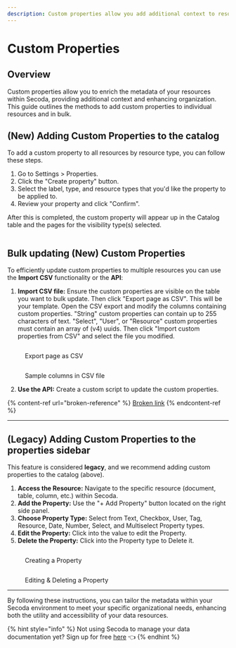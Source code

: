 ```yaml
---
description: Custom properties allow you add additional context to resources in Secoda.
---
```


# Custom Properties

## Overview

Custom properties allow you to enrich the metadata of your resources within Secoda, providing additional context and enhancing organization. This guide outlines the methods to add custom properties to individual resources and in bulk.

## (New) Adding Custom Properties to the catalog

To add a custom property to all resources by resource type, you can follow these steps.

1. Go to Settings > Properties.
2. Click the "Create property" button.
3. Select the label, type, and resource types that you'd like the property to be applied to.
4. Review your property and click "Confirm".

After this is completed, the custom property will appear up in the Catalog table and the pages for the visibility type(s) selected.

<figure><img src="https://secoda-public-media-assets.s3.amazonaws.com/2ed01729-ee98-45cf-91af-ff535b112638.gif" alt=""><figcaption></figcaption></figure>

## Bulk updating (New) Custom Properties

To efficiently update custom properties to multiple resources you can use the **Import CSV** functionality or the **API**:

1. **Import CSV file:** Ensure the custom properties are visible on the table you want to bulk update. Then click "Export page as CSV". This will be your template. Open the CSV export and modify the columns containing custom properties. "String" custom properties can contain up to 255 characters of text. "Select", "User", or "Resource" custom properties must contain an array of (v4) uuids. Then click "Import custom properties from CSV" and select the file you modified.

<figure><img src="https://secoda-public-media-assets.s3.amazonaws.com/fcb195ee-fdf4-4f2f-8b0d-7a96c8e9bb47.png" alt=""><figcaption><p>Export page as CSV</p></figcaption></figure>

<figure><img src="https://secoda-public-media-assets.s3.amazonaws.com/fbe8be70-1a30-4635-825c-ff45e44798c7.png" alt=""><figcaption><p>Sample columns in CSV file</p></figcaption></figure>

2. **Use the API:** Create a custom script to update the custom properties.

{% content-ref url="broken-reference" %}
[Broken link](broken-reference)
{% endcontent-ref %}

***

## (Legacy) Adding Custom Properties to the properties sidebar

This feature is considered **legacy**, and we recommend adding custom properties to the catalog (above).

1. **Access the Resource:** Navigate to the specific resource (document, table, column, etc.) within Secoda.
2. **Add the Property:** Use the "+ Add Property" button located on the right side panel.
3. **Choose Property Type:** Select from Text, Checkbox, User, Tag, Resource, Date, Number, Select, and Multiselect Property types.
4. **Edit the Property:** Click into the value to edit the Property.
5. **Delete the Property:** Click into the Property type to Delete it.

<figure><img src="https://secoda-public-media-assets.s3.amazonaws.com/f593e100-1e1a-4a70-a78e-0681afd23a03.gif" alt=""><figcaption><p>Creating a Property</p></figcaption></figure>

<figure><img src="https://secoda-public-media-assets.s3.amazonaws.com/65c7fa9e-d3e7-4959-b08d-c21e99c85b67.gif" alt=""><figcaption><p>Editing &#x26; Deleting a Property</p></figcaption></figure>

***

By following these instructions, you can tailor the metadata within your Secoda environment to meet your specific organizational needs, enhancing both the utility and accessibility of your data resources.

{% hint style="info" %}
Not using Secoda to manage your data documentation yet? Sign up for free [here](http://app.secoda.co/) 👈
{% endhint %}
